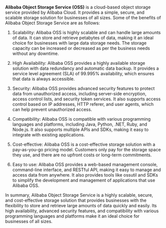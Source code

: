 
**Alibaba Object Storage Service (OSS)** is a cloud-based object storage service provided by Alibaba Cloud. It provides a simple, secure, and scalable storage solution for businesses of all sizes. Some of the benefits of Alibaba Object Storage Service are as follows:

1.  Scalability: Alibaba OSS is highly scalable and can handle large amounts of data. It can store and retrieve petabytes of data, making it an ideal choice for businesses with large data storage needs. The storage capacity can be increased or decreased as per the business needs without any downtime.
    
2.  High Availability: Alibaba OSS provides a highly available storage solution with data redundancy and automatic data backup. It provides a service level agreement (SLA) of 99.995% availability, which ensures that data is always accessible.
    
3.  Security: Alibaba OSS provides advanced security features to protect data from unauthorized access, including server-side encryption, access control lists, and security token services. It also supports access control based on IP addresses, HTTP referer, and user agents, which can help prevent unauthorized access.
    
4.  Compatibility: Alibaba OSS is compatible with various programming languages and platforms, including Java, Python, .NET, Ruby, and Node.js. It also supports multiple APIs and SDKs, making it easy to integrate with existing applications.
    
5.  Cost-effective: Alibaba OSS is a cost-effective storage solution with a pay-as-you-go pricing model. Customers only pay for the storage space they use, and there are no upfront costs or long-term commitments.
    
6.  Easy to use: Alibaba OSS provides a web-based management console, command-line interface, and RESTful API, making it easy to manage and access data from anywhere. It also provides tools like ossutil and SDKs to simplify the development and management of applications that use Alibaba OSS.
    

In summary, Alibaba Object Storage Service is a highly scalable, secure, and cost-effective storage solution that provides businesses with the flexibility to store and retrieve large amounts of data quickly and easily. Its high availability, advanced security features, and compatibility with various programming languages and platforms make it an ideal choice for businesses of all sizes.
